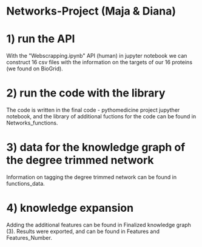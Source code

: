 # Networks-Project (Maja & Diana)
# 1) run the API
With the "Webscrapping.ipynb" API (human) in jupyter notebook we can construct 16 csv files with the information on the targets of our 16 proteins (we found on BioGrid).
# 2) run the code with the library
The code is written in the final code - pythomedicine project jupyther notebook, and
the library of additional fuctions  for the code can be found in Networks_functions. 
# 3) data for the knowledge graph of the degree trimmed network
Information on tagging the degree trimmed network can be found in functions_data. 
# 4) knowledge expansion
Adding the additional features can be found in Finalized knowledge graph (3).
Results were exported, and can be found in Features and Features_Number.
